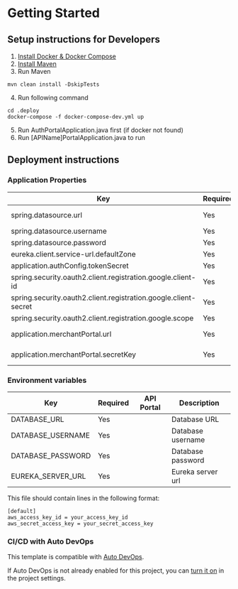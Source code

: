 # Getting Started

## Setup instructions for Developers
1. [Install Docker & Docker Compose](https://docs.docker.com/get-docker/)
2. [Install Maven](https://mkyong.com/maven/how-to-install-maven-in-windows/)
3. Run Maven
```shell
mvn clean install -DskipTests
```
4. Run following command
```shell
cd .deploy
docker-compose -f docker-compose-dev.yml up
```
5. Run AuthPortalApplication.java first (if docker not found) 
6. Run [APIName]PortalApplication.java to run

## Deployment instructions
### Application Properties

| Key | Required | Default | Description |
| ---- | ---- | ---- | ---- |
| spring.datasource.url | Yes | | E.g: jdbc:mysql://localhost:5317/itraveldb |
| spring.datasource.username | Yes | | DB username |
| spring.datasource.password | Yes | | DB password |
| eureka.client.service-url.defaultZone | Yes | http://localhost:8010/eureka | register client to eureka server |
| application.authConfig.tokenSecret | Yes | | code to generate token |
| spring.security.oauth2.client.registration.google.client-id | Yes | | Google client id |
| spring.security.oauth2.client.registration.google.client-secret | Yes | | Google client secret |
| spring.security.oauth2.client.registration.google.scope | Yes | profile, email | Google scope |
| application.merchantPortal.url | Yes |  | A url address to call api merchant portal |
| application.merchantPortal.secretKey | Yes |  | A private key to access merchant portal |

### Environment variables

| Key | Required | API Portal | Description |
| ---- | ---- | ---- | ---- |
| DATABASE_URL | Yes |  | Database URL |
| DATABASE_USERNAME | Yes |  | Database username |
| DATABASE_PASSWORD | Yes |  | Database password |
| EUREKA_SERVER_URL | Yes |  | Eureka server url |

This file should contain lines in the following format:
```shell
[default]
aws_access_key_id = your_access_key_id
aws_secret_access_key = your_secret_access_key
```

### CI/CD with Auto DevOps

This template is compatible with [Auto DevOps](https://docs.gitlab.com/ee/topics/autodevops/).

If Auto DevOps is not already enabled for this project, you can [turn it on](https://docs.gitlab.com/ee/topics/autodevops/#enabling-auto-devops) in the project settings.